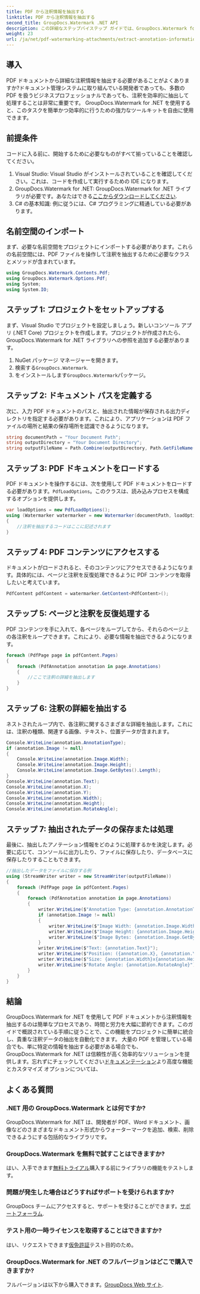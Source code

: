 ```yaml
---
title: PDF から注釈情報を抽出する
linktitle: PDF から注釈情報を抽出する
second_title: GroupDocs.Watermark .NET API
description: この詳細なステップバイステップ ガイドでは、GroupDocs.Watermark for .NET を使用して PDF ドキュメントから注釈情報を抽出する方法を学びます。
weight: 23
url: /ja/net/pdf-watermarking-attachments/extract-annotation-information-pdf/
---
```

## 導入
PDF ドキュメントから詳細な注釈情報を抽出する必要があることがよくありますか?ドキュメント管理システムに取り組んでいる開発者であっても、多数の PDF を扱うビジネスプロフェッショナルであっても、注釈を効率的に抽出して処理することは非常に重要です。 GroupDocs.Watermark for .NET を使用すると、このタスクを簡単かつ効率的に行うための強力なツールキットを自由に使用できます。
## 前提条件
コードに入る前に、開始するために必要なものがすべて揃っていることを確認してください。
1. Visual Studio: Visual Studio がインストールされていることを確認してください。これは、コードを作成して実行するための IDE になります。
2.  GroupDocs.Watermark for .NET: GroupDocs.Watermark for .NET ライブラリが必要です。あなたはできる[ここからダウンロードしてください](https://releases.groupdocs.com/Watermark/net/).
3. C# の基本知識: 例に従うには、C# プログラミングに精通している必要があります。
## 名前空間のインポート
まず、必要な名前空間をプロジェクトにインポートする必要があります。これらの名前空間には、PDF ファイルを操作して注釈を抽出するために必要なクラスとメソッドが含まれています。
```csharp
using GroupDocs.Watermark.Contents.Pdf;
using GroupDocs.Watermark.Options.Pdf;
using System;
using System.IO;
```
## ステップ 1: プロジェクトをセットアップする
まず、Visual Studio でプロジェクトを設定しましょう。新しいコンソール アプリ (.NET Core) プロジェクトを作成します。プロジェクトが作成されたら、GroupDocs.Watermark for .NET ライブラリへの参照を追加する必要があります。
1. NuGet パッケージ マネージャーを開きます。
2. 検索する`GroupDocs.Watermark`.
3. をインストールします`GroupDocs.Watermark`パッケージ。
## ステップ 2: ドキュメント パスを定義する
次に、入力 PDF ドキュメントのパスと、抽出された情報が保存される出力ディレクトリを指定する必要があります。これにより、アプリケーションは PDF ファイルの場所と結果の保存場所を認識できるようになります。
```csharp
string documentPath = "Your Document Path";
string outputDirectory = "Your Document Directory";
string outputFileName = Path.Combine(outputDirectory, Path.GetFileName(documentPath));
```
## ステップ 3: PDF ドキュメントをロードする
 PDF ドキュメントを操作するには、次を使用して PDF ドキュメントをロードする必要があります。`PdfLoadOptions`。このクラスは、読み込みプロセスを構成するオプションを提供します。
```csharp
var loadOptions = new PdfLoadOptions();
using (Watermarker watermarker = new Watermarker(documentPath, loadOptions))
{
    //注釈を抽出するコードはここに記述されます
}
```
## ステップ 4: PDF コンテンツにアクセスする
ドキュメントがロードされると、そのコンテンツにアクセスできるようになります。具体的には、ページと注釈を反復処理できるように PDF コンテンツを取得したいと考えています。
```csharp
PdfContent pdfContent = watermarker.GetContent<PdfContent>();
```
## ステップ 5: ページと注釈を反復処理する
PDF コンテンツを手に入れて、各ページをループしてから、それらのページ上の各注釈をループできます。これにより、必要な情報を抽出できるようになります。
```csharp
foreach (PdfPage page in pdfContent.Pages)
{
    foreach (PdfAnnotation annotation in page.Annotations)
    {
        //ここで注釈の詳細を抽出します
    }
}
```
## ステップ 6: 注釈の詳細を抽出する
ネストされたループ内で、各注釈に関するさまざまな詳細を抽出します。これには、注釈の種類、関連する画像、テキスト、位置データが含まれます。
```csharp
Console.WriteLine(annotation.AnnotationType);
if (annotation.Image != null)
{
    Console.WriteLine(annotation.Image.Width);
    Console.WriteLine(annotation.Image.Height);
    Console.WriteLine(annotation.Image.GetBytes().Length);
}
Console.WriteLine(annotation.Text);
Console.WriteLine(annotation.X);
Console.WriteLine(annotation.Y);
Console.WriteLine(annotation.Width);
Console.WriteLine(annotation.Height);
Console.WriteLine(annotation.RotateAngle);
```
## ステップ 7: 抽出されたデータの保存または処理
最後に、抽出したアノテーション情報をどのように処理するかを決定します。必要に応じて、コンソールに出力したり、ファイルに保存したり、データベースに保存したりすることもできます。
```csharp
//抽出したデータをファイルに保存する例
using (StreamWriter writer = new StreamWriter(outputFileName))
{
    foreach (PdfPage page in pdfContent.Pages)
    {
        foreach (PdfAnnotation annotation in page.Annotations)
        {
            writer.WriteLine($"Annotation Type: {annotation.AnnotationType}");
            if (annotation.Image != null)
            {
                writer.WriteLine($"Image Width: {annotation.Image.Width}");
                writer.WriteLine($"Image Height: {annotation.Image.Height}");
                writer.WriteLine($"Image Bytes: {annotation.Image.GetBytes().Length}");
            }
            writer.WriteLine($"Text: {annotation.Text}");
            writer.WriteLine($"Position: ({annotation.X}, {annotation.Y})");
            writer.WriteLine($"Size: {annotation.Width}x{annotation.Height}");
            writer.WriteLine($"Rotate Angle: {annotation.RotateAngle}");
        }
    }
}
```
## 結論
GroupDocs.Watermark for .NET を使用して PDF ドキュメントから注釈情報を抽出するのは簡単なプロセスであり、時間と労力を大幅に節約できます。このガイドで概説されている手順に従うことで、この機能をプロジェクトに簡単に統合し、貴重な注釈データの抽出を自動化できます。
大量の PDF を管理している場合でも、単に特定の情報を抽出する必要がある場合でも、GroupDocs.Watermark for .NET は信頼性が高く効率的なソリューションを提供します。忘れずにチェックしてください[ドキュメンテーション](https://tutorials.groupdocs.com/Watermark/net/)より高度な機能とカスタマイズ オプションについては、
## よくある質問
### .NET 用の GroupDocs.Watermark とは何ですか?
GroupDocs.Watermark for .NET は、開発者が PDF、Word ドキュメント、画像などのさまざまなドキュメント形式からウォーターマークを追加、検索、削除できるようにする包括的なライブラリです。
### GroupDocs.Watermark を無料で試すことはできますか?
はい、入手できます[無料トライアル](https://releases.groupdocs.com/)購入する前にライブラリの機能をテストします。
### 問題が発生した場合はどうすればサポートを受けられますか?
 GroupDocs チームにアクセスすると、サポートを受けることができます。[サポートフォーラム](https://forum.groupdocs.com/c/watermark/19).
### テスト用の一時ライセンスを取得することはできますか?
はい、リクエストできます[仮免許証](https://purchase.groupdocs.com/temporary-license/)テスト目的のため。
### GroupDocs.Watermark for .NET のフルバージョンはどこで購入できますか?
フルバージョンは以下から購入できます。[GroupDocs Web サイト](https://purchase.groupdocs.com/buy).